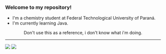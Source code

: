 
### Welcome to my repository!
- I'm a chemistry student at Federal Technological University of Paraná.
- I'm currently learning Java.
<div align="center">
Don't use this as a reference, i don't know what i'm doing.
</div>

---
                                                                                                                                                  
<div>  
  <a href="https://www.linkedin.com/in/luis-guilherme-giannina-sante-5382b91b2/" target="_blank"><img src="https://img.shields.io/badge/-LinkedIn-%230077B5?style=for-the-badge&logo=linkedin&logoColor=white" target="_blank"></a> 
<a target="_blank" href="mailto:l.g.g.sante@gmail.com"><img src="https://img.shields.io/badge/-Gmail-D14836?style=for-the-badge&logo=Gmail&logoColor=white"></img></a>
</div>

